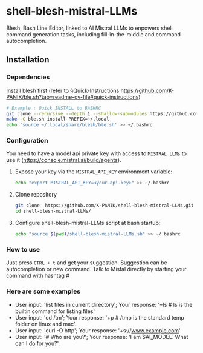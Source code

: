 # shell-blesh-mistral-LLMs

Blesh, Bash Line Editor, linked to AI Mistral LLMs to enpowers shell command generation tasks, including fill-in-the-middle and command autocompletion.

## Installation

### Dependencies

Install blesh first (refer to §Quick-Instructions https://github.com/K-PANIK/ble.sh?tab=readme-ov-file#quick-instructions)

```sh
# Example : Quick INSTALL to BASHRC
git clone --recursive --depth 1 --shallow-submodules https://github.com/K-PANIK/ble.sh
make -C ble.sh install PREFIX=~/.local
echo 'source ~/.local/share/blesh/ble.sh' >> ~/.bashrc
```

### Configuration

You need to have a model api private key with access to `MISTRAL LLMs` to use it (https://console.mistral.ai/build/agents).

1. Expose your key via the `MISTRAL_API_KEY` environment variable:

    ```sh
    echo "export MISTRAL_API_KEY=<your-api-key>" >> ~/.bashrc
    ```
2. Clone repository 
    ```sh
    git clone  https://github.com/K-PANIK/shell-blesh-mistral-LLMs.git --branch=main
    cd shell-blesh-mistral-LLMs/
    ```
3. Configure shell-blesh-mistral-LLMs script at bash startup:
    ```sh
    echo "source $(pwd)/shell-blesh-mistral-LLMs.sh" >> ~/.bashrc
    ```

### How to use

Just press `CTRL + t` and get your suggestion. Suggestion can be autocompletion or new command.
Talk to Mistal directly by starting your command with hashtag #

### Here are some examples
  * User input: 'list files in current directory'; Your response: '=ls # ls is the builtin command for listing files'
  * User input: 'cd /tm'; Your response: '+p # /tmp is the standard temp folder on linux and mac'.
  * User input: 'curl -O http'; Your response: '+s://www.example.com'.
  * User input: '# Who are you?'; Your response: 'I am $AI_MODEL. What can I do for you?'.
